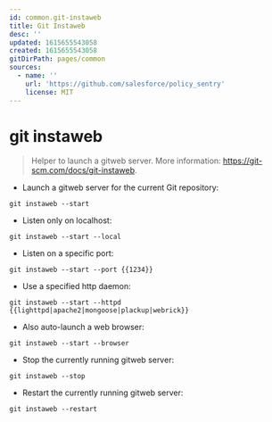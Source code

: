 ```yaml
---
id: common.git-instaweb
title: Git Instaweb
desc: ''
updated: 1615655543058
created: 1615655543058
gitDirPath: pages/common
sources:
  - name: ''
    url: 'https://github.com/salesforce/policy_sentry'
    license: MIT
---
```

# git instaweb

> Helper to launch a gitweb server.
> More information: <https://git-scm.com/docs/git-instaweb>.

- Launch a gitweb server for the current Git repository:

`git instaweb --start`

- Listen only on localhost:

`git instaweb --start --local`

- Listen on a specific port:

`git instaweb --start --port {{1234}}`

- Use a specified http daemon:

`git instaweb --start --httpd {{lighttpd|apache2|mongoose|plackup|webrick}}`

- Also auto-launch a web browser:

`git instaweb --start --browser`

- Stop the currently running gitweb server:

`git instaweb --stop`

- Restart the currently running gitweb server:

`git instaweb --restart`

